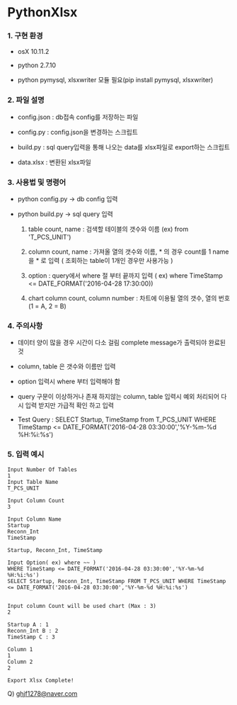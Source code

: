 # PythonXlsx

### 1. 구현 환경
* osX 10.11.2

* python 2.7.10

* python pymysql, xlsxwriter 모듈 필요(pip install pymysql, xlsxwriter)

### 2. 파일 설명
* config.json : db접속 config를 저장하는 파일

* config.py : config.json을 변경하는 스크립트

* build.py : sql query입력을 통해 나오는 data를 xlsx파일로 export하는 스크립트

* data.xlsx : 변환된 xlsx파일

### 3. 사용법 및 명령어

* python config.py -> db config 입력

* python build.py -> sql query 입력

  1. table count, name : 검색할 테이블의 갯수와 이름 (ex) from 'T_PCS_UNIT')

  2. column count, name : 가져올 열의 갯수와 이름, * 의 경우 count를 1 name을 * 로 입력 ( 조회하는 table이 1개인 경우만 사용가능 )

  3. option : query에서 where 절 부터 끝까지 입력 ( ex) where TimeStamp <= DATE_FORMAT('2016-04-28 17:30:00))

  4. chart column count, column number : 차트에 이용될 열의 갯수, 열의 번호(1 = A, 2 = B)

### 4. 주의사항
 * 데이터 양이 많을 경우 시간이 다소 걸림 complete message가 출력되야 완료된 것
 
 * column, table 은 갯수와 이름만 입력
 
 * option 입력시 where 부터 입력해야 함
 
 * query 구문이 이상하거나 존재 하지않는 column, table 입력시 예외 처리되어 다시 입력 받지만 가급적 확인 하고 입력
 
 * Test Query : SELECT Startup, TimeStamp from T_PCS_UNIT WHERE TimeStamp <= DATE_FORMAT('2016-04-28 03:30:00','%Y-%m-%d %H:%i:%s')
 
### 5. 입력 예시
 
 ```
Input Number Of Tables
1
Input Table Name
T_PCS_UNIT

Input Column Count
3

Input Column Name
Startup
Reconn_Int
TimeStamp

Startup, Reconn_Int, TimeStamp 

Input Option( ex) where ~~ )
WHERE TimeStamp <= DATE_FORMAT('2016-04-28 03:30:00','%Y-%m-%d %H:%i:%s')
 SELECT Startup, Reconn_Int, TimeStamp FROM T_PCS_UNIT WHERE TimeStamp <= DATE_FORMAT('2016-04-28 03:30:00','%Y-%m-%d %H:%i:%s')
 

Input column Count will be used chart (Max : 3)
2

Startup A : 1
Reconn_Int B : 2
TimeStamp C : 3

Column 1
1
Column 2
2

Export Xlsx Complete!

 ```


Q) ghjf1278@naver.com 



